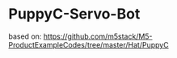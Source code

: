 # PuppyC-Servo-Bot
based on: https://github.com/m5stack/M5-ProductExampleCodes/tree/master/Hat/PuppyC
